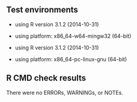 ## Test environments
* using R version 3.1.2 (2014-10-31)
* using platform: x86_64-w64-mingw32 (64-bit)

* using R version 3.1.2 (2014-10-31)
* using platform: x86_64-pc-linux-gnu (64-bit)

## R CMD check results
There were no ERRORs, WARNINGs, or NOTEs.
